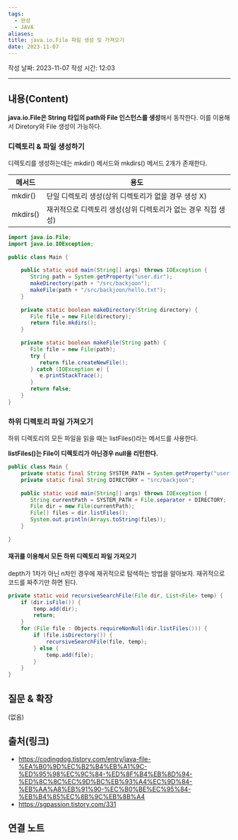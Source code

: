 ```yaml
---
tags:
  - 완성
  - JAVA
aliases: 
title: java.io.File 파일 생성 및 가져오기
date: 2023-11-07
---
```

작성 날짜: 2023-11-07
작성 시간: 12:03


----
## 내용(Content)

**java.io.File은 String 타입의 path와 File 인스턴스를 생성**해서 동작한다. 이를 이용해서 Diretory와 File 생성이 가능하다.

### 디렉토리  & 파일 생성하기

디렉토리를 생성하는데는 mkdir() 메서드와 mkdirs() 메서드 2개가 존재한다.

| 메서드   | 용도                                                 |
| -------- | ---------------------------------------------------- |
| mkdir()  | 단일 디렉토리 생성(상위 디렉토리가 없을 경우 생성 X) |
| mkdirs() | 재귀적으로 디렉토리 생성(상위 디렉토리가 없는 경우 직접 생성) |


```java
import java.io.File;  
import java.io.IOException;  
  
public class Main {  
  
    public static void main(String[] args) throws IOException {  
       String path = System.getProperty("user.dir");  
       makeDirectory(path + "/src/backjoon");  
       makeFile(path + "/src/backjoon/hello.txt");  
    }  
  
    private static boolean makeDirectory(String directory) {  
       File file = new File(directory);  
       return file.mkdirs();  
    }  
  
    private static boolean makeFile(String path) {  
       File file = new File(path);  
       try {  
          return file.createNewFile();  
       } catch (IOException e) {  
          e.printStackTrace();  
       }  
       return false;  
    }  
}
```

### 하위 디렉토리 파일 가져오기

하위 디렉토리의 모든 파일을 읽을 때는 listFiles()라는 메서드를 사용한다.

**listFiles()는 File이 디렉토리가 아닌경우 null을 리턴한다.**

```java
public class Main {  
    private static final String SYSTEM_PATH = System.getProperty("user.dir");  
    private static final String DIRECTORY = "src/backjoon";  
  
    public static void main(String[] args) throws IOException {  
       String currentPath = SYSTEM_PATH + File.separator + DIRECTORY;  
       File dir = new File(currentPath);  
       File[] files = dir.listFiles();  
       System.out.println(Arrays.toString(files));  
    }  
  
}
```


#### 재귀를 이용해서 모든 하위 디렉토리 파일 가져오기

depth가 1차가 아닌 n차인 경우에 재귀적으로 탐색하는 방법을 알아보자.
재귀적으로 코드를 짜주기만 하면 된다.

```java
private static void recursiveSearchFile(File dir, List<File> temp) {  
	if (dir.isFile()) {  
		temp.add(dir);  
		return; 
	}  
    for (File file : Objects.requireNonNull(dir.listFiles())) {  
		if (file.isDirectory()) {  
			recursiveSearchFile(file, temp);  
		} else {  
			temp.add(file);  
		}  
    }  
}
```


## 질문 & 확장

(없음)

## 출처(링크)
- https://codingdog.tistory.com/entry/java-file-%EA%B0%9D%EC%B2%B4%EB%A1%9C-%ED%95%98%EC%9C%84-%ED%8F%B4%EB%8D%94-%ED%8C%8C%EC%9D%BC%EB%93%A4%EC%9D%84-%EB%AA%A8%EB%91%90-%EC%B0%BE%EC%95%84-%EB%B4%85%EC%8B%9C%EB%8B%A4
- https://sgpassion.tistory.com/331

## 연결 노트










